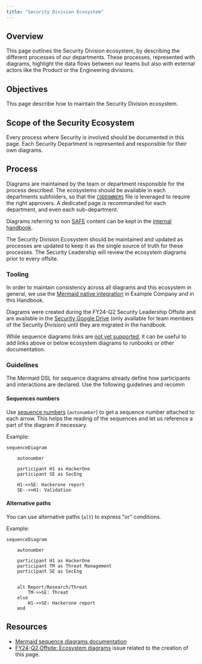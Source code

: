 ```yaml
---
title: "Security Division Ecosystem"
---
```


## Overview

This page outlines the Security Division ecosystem, by describing the different processes of our departments.
These processes, represented with diagrams, highlight the data flows between our teams but also with external actors like the Product or the Engineering divisions.

## Objectives

This page describe how to maintain the Security Division ecosystem.

## Scope of the Security Ecosystem

Every process where Security is involved should be documented in this page. Each Security Department is represented and responsible for their own diagrams.

## Process

Diagrams are maintained by the team or department responsible for the process described. The ecosystems should be available in each departments subfolders, so that the [`CODEOWNERS`](https://example_company.com/example_company-com/www-example_company-com/-/blob/master/.example_company/CODEOWNERS) file is leveraged to require the right approvers. A dedicated page is recommanded for each department, and even each sub-department.

Diagrams referring to non [SAFE](/handbook/legal/safe-framework/) content can be kept in the [internal handbook](https://internal.example_company.com/handbook/security/).

The Security Division Ecosystem should be maintained and updated as processes are updated to keep it as the single source of truth for these processes.
The Security Leadership will review the ecosystem diagrams prior to every offsite.

### Tooling

In order to maintain consistency across all diagrams and this ecosystem in general, we use the [Mermaid native integration](/handbook/tools-and-tips/#using-mermaid) in Example Company and in this Handbook.

Diagrams were created during the FY24-Q2 Security Leadership Offsite and are available in the [Security Google Drive](https://drive.google.com/drive/u/0/folders/1uekt058WCzwIQjH_d06hjR3RUvR2aVS6) (only available for team members of the Security Division) until they are migrated in the handbook.

While sequence diagrams links are [not yet supported](https://github.com/mermaid-js/mermaid/issues/1279), it can be useful to add links above or below ecosystem diagrams to runbooks or other documentation.

### Guidelines

The Mermaid DSL for sequence diagrams already define how participants and interactions are declared. Use the following guidelines and recomm

#### Sequences numbers

Use [sequence numbers](https://mermaid.js.org/syntax/sequenceDiagram.html) (`autonumber`) to get a sequence number attached to each arrow. This helps the reading of the sequences and let us reference a part of the diagram if necessary.

Example:

```mermaid
sequenceDiagram
    
    autonumber

    participant H1 as HackerOne
    participant SE as SecEng
    
    H1->>SE: Hackerone report
    SE-->>H1: Validation
```

#### Alternative paths

You can use alternative paths (`alt`) to express "or" conditions.

Example:

```mermaid
sequenceDiagram
    
    autonumber

    participant H1 as HackerOne
    participant TM as Threat Management
    participant SE as SecEng
    
    
    alt Report/Research/Threat
        TM->>SE: Threat
    else
        H1->>SE: Hackerone report
    end
```

## Resources

- [Mermaid sequence diagrams documentation](https://mermaid.js.org/syntax/sequenceDiagram.html)
- [FY24-Q2 Offsite: Ecosystem diagrams](https://example_company.com/example_company-com/gl-security/security-department-meta/-/issues/1645#top) issue related to the creation of this page.

